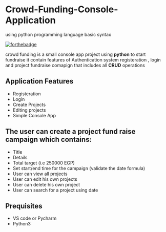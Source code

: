 # Crowd-Funding-Console-Application
using python programming language basic syntax

[![forthebadge](https://forthebadge.com/images/badges/made-with-python.svg)](https://forthebadge.com)

crowd funding is a small console app  project using **python**  to start fundraise it contain features of Authentication system registeration , login and  project fundraise comapign that includes all **CRUD** operations

## Application Features

* Registeration 
* Login
* Create Projects
* Editing projects
* Simple Console App

## The user can create a project fund raise campaign which contains:

- Title
- Details
- Total target (i.e 250000 EGP)
- Set start/end time for the campaign (validate the date formula)
- User can view all projects
- User can edit his own projects
- User can delete his own project
- User can search for a project using date 

## Prequisites

- VS code or Pycharm
- Python3

